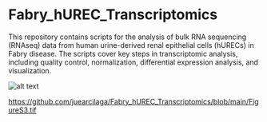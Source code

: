 # Fabry_hUREC_Transcriptomics
This repository contains scripts for the analysis of bulk RNA sequencing (RNAseq) data from human urine-derived renal epithelial cells (hURECs) in Fabry disease. The scripts cover key steps in transcriptomic analysis, including quality control, normalization, differential expression analysis, and visualization.

![alt text]([https://github.com/[username]/[reponame]/blob/[branch]/image.jpg?raw=true](https://github.com/juearcilaga/Fabry_hUREC_Transcriptomics/blob/main/FigureS2.tif))


https://github.com/juearcilaga/Fabry_hUREC_Transcriptomics/blob/main/FigureS3.tif
